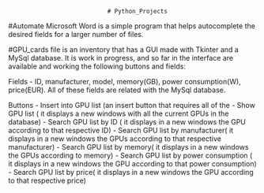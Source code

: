 								# Python_Projects
								

#Automate Microsoft Word is a simple program that helps autocomplete the desired fields for a larger number of files.

#GPU_cards file is an inventory that has a GUI made with Tkinter and a MySql database. It is work in progress, and so far in the interface are available and working the following buttons and fields:


Fields - ID, manufacturer, model, memory(GB), power consumption(W), price(EUR). All of these fields are related with the MySql database.

Buttons - Insert into GPU list (an insert button that requires all of the 
	- Show GPU list ( it displays a new windows with all the current GPUs in the database)
	- Search GPU list by ID ( it displays in a new windows the GPU according to that respective ID)
	- Search GPU list by manufacturer( it displays in a new windows the GPUs according to that respective manufacturer)
	- Search GPU list by memory( it displays in a new windows the GPUs according to memory)
	- Search GPU list by power consumption ( it displays in a new windows the GPU according to that power consumption)
	- Search GPU list by price( it displays in a new windows the GPU according to that respective price)
